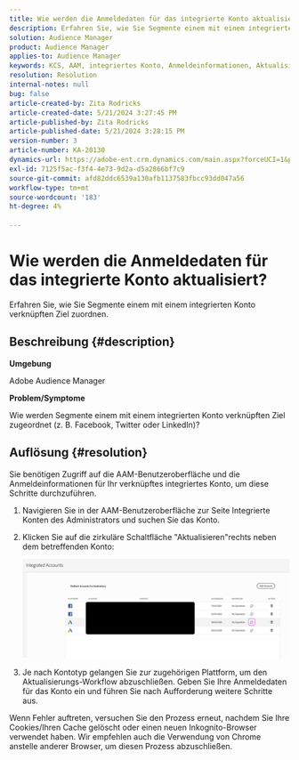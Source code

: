 ```yaml
---
title: Wie werden die Anmeldedaten für das integrierte Konto aktualisiert?
description: Erfahren Sie, wie Sie Segmente einem mit einem integrierten Konto verknüpften Ziel zuordnen.
solution: Audience Manager
product: Audience Manager
applies-to: Audience Manager
keywords: KCS, AAM, integriertes Konto, Anmeldeinformationen, Aktualisieren, Ziele, twitter, facebook, LinkedIn
resolution: Resolution
internal-notes: null
bug: false
article-created-by: Zita Rodricks
article-created-date: 5/21/2024 3:27:45 PM
article-published-by: Zita Rodricks
article-published-date: 5/21/2024 3:28:15 PM
version-number: 3
article-number: KA-20130
dynamics-url: https://adobe-ent.crm.dynamics.com/main.aspx?forceUCI=1&pagetype=entityrecord&etn=knowledgearticle&id=f6fcb5aa-8617-ef11-9f89-6045bd06eea5
exl-id: 7125f5ac-f3f4-4e73-9d2a-d5a2866bf7c9
source-git-commit: afd82ddc6539a130afb1137583fbcc93dd047a56
workflow-type: tm+mt
source-wordcount: '183'
ht-degree: 4%

---
```


# Wie werden die Anmeldedaten für das integrierte Konto aktualisiert?


Erfahren Sie, wie Sie Segmente einem mit einem integrierten Konto verknüpften Ziel zuordnen.

## Beschreibung {#description}


<b>Umgebung</b>

Adobe Audience Manager

<b>Problem/Symptome</b>

Wie werden Segmente einem mit einem integrierten Konto verknüpften Ziel zugeordnet (z. B. Facebook, Twitter oder LinkedIn)?


## Auflösung {#resolution}


Sie benötigen Zugriff auf die AAM-Benutzeroberfläche und die Anmeldeinformationen für Ihr verknüpftes integriertes Konto, um diese Schritte durchzuführen.

1. Navigieren Sie in der AAM-Benutzeroberfläche zur Seite Integrierte Konten des Administrators und suchen Sie das Konto.
2. Klicken Sie auf die zirkuläre Schaltfläche &quot;Aktualisieren&quot;rechts neben dem betreffenden Konto:



   ![](assets/6e040206-7307-ed11-82e4-00224809a9e0.png)


3. Je nach Kontotyp gelangen Sie zur zugehörigen Plattform, um den Aktualisierungs-Workflow abzuschließen. Geben Sie Ihre Anmeldedaten für das Konto ein und führen Sie nach Aufforderung weitere Schritte aus.


Wenn Fehler auftreten, versuchen Sie den Prozess erneut, nachdem Sie Ihre Cookies/Ihren Cache gelöscht oder einen neuen Inkognito-Browser verwendet haben. Wir empfehlen auch die Verwendung von Chrome anstelle anderer Browser, um diesen Prozess abzuschließen.
